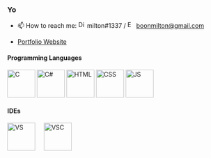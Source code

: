 ### Yo


- 📫 How to reach me: <img alt="Discord" width="16" height="16" src="https://logodownload.org/wp-content/uploads/2017/11/discord-logo-7-1.png"/> milton#1337 / <img alt="Email" width="16" height="16" src="https://cdn-icons-png.flaticon.com/512/281/281769.png"/> boonmilton@gmail.com

- <a href=""> Portfolio Website  </a>

#### Programming Languages
<img alt="C" width="64" height="64" src="https://i.imgur.com/89dAWQ7.png"/> <img alt="C#" width="64" height="64" src="https://i.imgur.com/RXZW9ZM.png"/> <img alt="HTML" width="64" height="64" src="https://i.imgur.com/eR15UsO.png"/> <img alt="CSS" width="64" height="64" src="https://i.imgur.com/k82Wrkg.png"/> <img alt="JS" width="64" height="64" src="https://i.imgur.com/Zxdgipq.png"/>

#### IDEs
<img alt="VS" width="64" height="64" src="https://www.pinclipart.com/picdir/big/527-5277836_microsoft-visual-studio-2017-icon-clipart.png"/> &nbsp;&nbsp;&nbsp; <img alt="VSC" width="64" height="64" src="https://upload.wikimedia.org/wikipedia/commons/thumb/2/2d/Visual_Studio_Code_1.18_icon.svg/1200px-Visual_Studio_Code_1.18_icon.svg.png"/>

